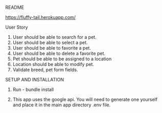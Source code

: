README

https://fluffy-tail.herokuapp.com/

User Story

1. User should be able to search for a pet.
2. User should be able to select a pet.
3. User should be able to favorite a pet.
4. User should be able to delete a favorite pet.
5. Pet should be able to be assigned to a location
6. Location should be able to modify pet.
7. Validate breed, pet form fields.



SETUP AND INSTALLATION 


1. Run - bundle install

2. This app uses the google api. You will need to generate one yourself and place it in the main app directory .env file. 
